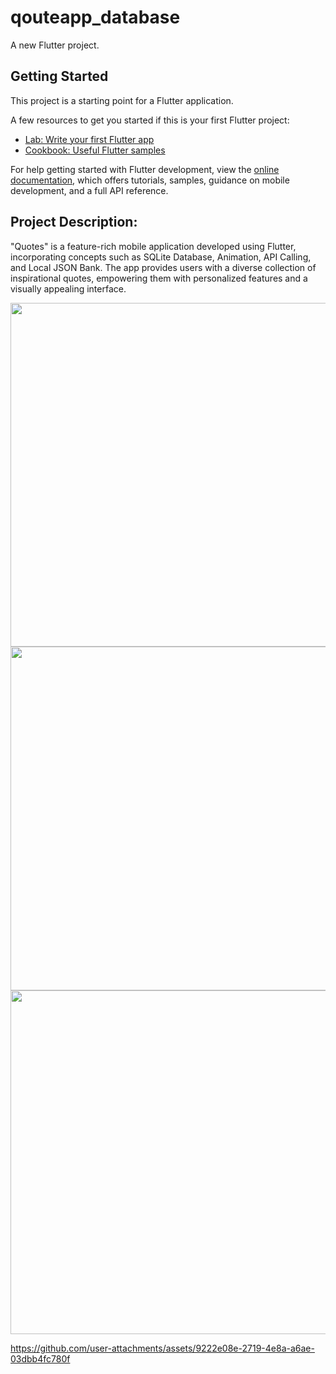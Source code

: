 # qouteapp_database

A new Flutter project.

## Getting Started

This project is a starting point for a Flutter application.

A few resources to get you started if this is your first Flutter project:

- [Lab: Write your first Flutter app](https://docs.flutter.dev/get-started/codelab)
- [Cookbook: Useful Flutter samples](https://docs.flutter.dev/cookbook)

For help getting started with Flutter development, view the
[online documentation](https://docs.flutter.dev/), which offers tutorials,
samples, guidance on mobile development, and a full API reference.

## Project Description:

"Quotes" is a feature-rich mobile application developed using Flutter, incorporating concepts
such as SQLite Database, Animation, API Calling, and Local JSON Bank. The app provides
users with a diverse collection of inspirational quotes, empowering them with personalized
features and a visually appealing interface.

<div>
      <img  height= "550" src="https://github.com/user-attachments/assets/bed87da9-5d6b-4232-957d-1d5386e45b7d"  />
   <img  height= "550" src="https://github.com/user-attachments/assets/48220208-da57-49a7-8026-c684a6ce0993"  />
   <img  height= "550" src="https://github.com/user-attachments/assets/df38bb5e-b298-4738-b11c-87b05d54d2d7"  />


https://github.com/user-attachments/assets/9222e08e-2719-4e8a-a6ae-03dbb4fc780f



</div>
